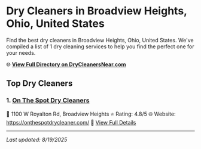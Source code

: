 # Dry Cleaners in Broadview Heights, Ohio, United States

Find the best dry cleaners in Broadview Heights, Ohio, United States. We've compiled a list of 1 dry cleaning services to help you find the perfect one for your needs.

🌐 **[View Full Directory on DryCleanersNear.com](https://drycleanersnear.com/city/US/Ohio/Broadview%20Heights)**

## Top Dry Cleaners

### 1. [On The Spot Dry Cleaners](https://drycleanersnear.com/dryCleaner/6875b68a9b5c02c2ea278007/on-the-spot-dry-cleaners)
📍 1100 W Royalton Rd, Broadview Heights
⭐ Rating: 4.8/5
🌐 Website: https://onthespotdrycleaner.com/
🔗 [View Full Details](https://drycleanersnear.com/dryCleaner/6875b68a9b5c02c2ea278007/on-the-spot-dry-cleaners)


---

*Last updated: 8/19/2025*
